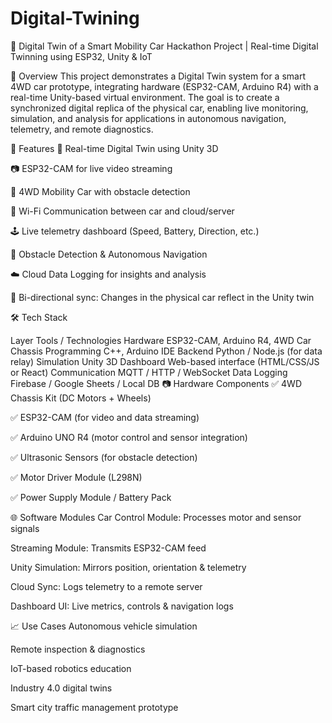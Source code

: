 # Digital-Twining  
🚗 Digital Twin of a Smart Mobility Car
Hackathon Project | Real-time Digital Twinning using ESP32, Unity & IoT





📌 Overview
This project demonstrates a Digital Twin system for a smart 4WD car prototype, integrating hardware (ESP32-CAM, Arduino R4) with a real-time Unity-based virtual environment. The goal is to create a synchronized digital replica of the physical car, enabling live monitoring, simulation, and analysis for applications in autonomous navigation, telemetry, and remote diagnostics.




🔧 Features
🧠 Real-time Digital Twin using Unity 3D

📷 ESP32-CAM for live video streaming

🚗 4WD Mobility Car with obstacle detection

📡 Wi-Fi Communication between car and cloud/server

🕹️ Live telemetry dashboard (Speed, Battery, Direction, etc.)

🧭 Obstacle Detection & Autonomous Navigation

☁️ Cloud Data Logging for insights and analysis

🔄 Bi-directional sync: Changes in the physical car reflect in the Unity twin





🛠️ Tech Stack

Layer	Tools / Technologies
Hardware	ESP32-CAM, Arduino R4, 4WD Car Chassis
Programming	C++, Arduino IDE
Backend	Python / Node.js (for data relay)
Simulation	Unity 3D
Dashboard	Web-based interface (HTML/CSS/JS or React)
Communication	MQTT / HTTP / WebSocket
Data Logging	Firebase / Google Sheets / Local DB
📷 Hardware Components
✅ 4WD Chassis Kit (DC Motors + Wheels)

✅ ESP32-CAM (for video and data streaming)

✅ Arduino UNO R4 (motor control and sensor integration)

✅ Ultrasonic Sensors (for obstacle detection)

✅ Motor Driver Module (L298N)

✅ Power Supply Module / Battery Pack






🌐 Software Modules
Car Control Module: Processes motor and sensor signals

Streaming Module: Transmits ESP32-CAM feed

Unity Simulation: Mirrors position, orientation & telemetry

Cloud Sync: Logs telemetry to a remote server

Dashboard UI: Live metrics, controls & navigation logs





📈 Use Cases
Autonomous vehicle simulation

Remote inspection & diagnostics

IoT-based robotics education

Industry 4.0 digital twins

Smart city traffic management prototype



